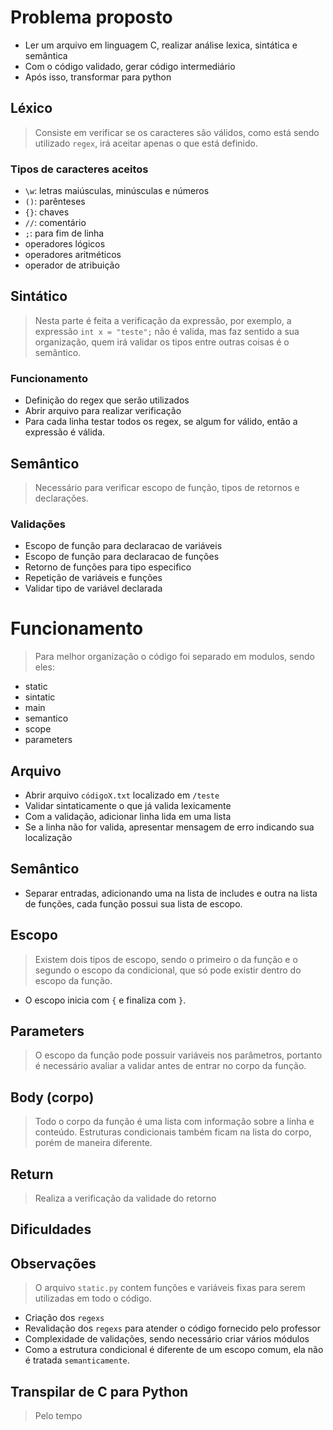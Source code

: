 # Problema proposto

- Ler um arquivo em linguagem C, realizar análise lexica, sintática e semântica
- Com o código validado, gerar código intermediário
- Após isso, transformar para python

## Léxico

> Consiste em verificar se os caracteres são válidos, como está sendo utilizado `regex`, irá aceitar apenas o que está definido.

### Tipos de caracteres aceitos

- `\w`: letras maiúsculas, minúsculas e números
- `()`: parênteses
- `{}`: chaves
- `//`: comentário
- `;`: para fim de linha
- operadores lógicos
- operadores aritméticos
- operador de atribuição

## Sintático

> Nesta parte é feita a verificação da expressão, por exemplo, a expressão `int x = "teste";` não é valida, mas faz sentido a sua organização, quem irá validar os tipos entre outras coisas é o semântico.

### Funcionamento

- Definição do regex que serão utilizados
- Abrir arquivo para realizar verificação
- Para cada linha testar todos os regex, se algum for válido, então a expressão é válida.

## Semântico

> Necessário para verificar escopo de função, tipos de retornos e declarações.

### Validações

- Escopo de função para declaracao de variáveis
- Escopo de função para declaracao de funções
- Retorno de funções para tipo especifico
- Repetição de variáveis e funções
- Validar tipo de variável declarada

# Funcionamento

> Para melhor organização o código foi separado em modulos, sendo eles:

- static
- sintatic
- main
- semantico
- scope
- parameters


## Arquivo

- Abrir arquivo `códigoX.txt` localizado em `/teste`
- Validar sintaticamente o que já valida lexicamente
- Com a validação, adicionar linha lida em uma lista
- Se a linha não for valida, apresentar mensagem de erro indicando sua localização

## Semântico

- Separar entradas, adicionando uma na lista de includes e outra na lista de funções, cada função possui sua lista de escopo.

## Escopo

> Existem dois tipos de escopo, sendo o primeiro o da função e o segundo o escopo da condicional, que só pode existir dentro do escopo da função.

- O escopo inicia com `{` e finaliza com `}`.

## Parameters

> O escopo da função pode possuir variáveis nos parâmetros, portanto é necessário avaliar a validar antes de entrar no corpo da função.

## Body (corpo)

> Todo o corpo da função é uma lista com informação sobre a linha e conteúdo. Estruturas condicionais também ficam na lista do corpo, porém de maneira diferente.

## Return

> Realiza a verificação da validade do retorno

## Dificuldades

## Observações

> O arquivo `static.py` contem funções e variáveis fixas para serem utilizadas em todo o código.

- Criação dos `regexs`
- Revalidação dos `regexs` para atender o código fornecido pelo professor
- Complexidade de validações, sendo necessário criar vários módulos
- Como a estrutura condicional é diferente de um escopo comum, ela não é tratada `semanticamente`.

## Transpilar de C para Python

> Pelo tempo 